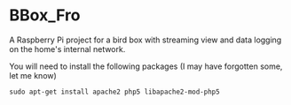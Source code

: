 # BBox_Fro
A Raspberry Pi project for a bird box with streaming view and data logging on the home's internal network.

You will need to install the following packages (I may have forgotten some, let me know)

```
sudo apt-get install apache2 php5 libapache2-mod-php5
```

